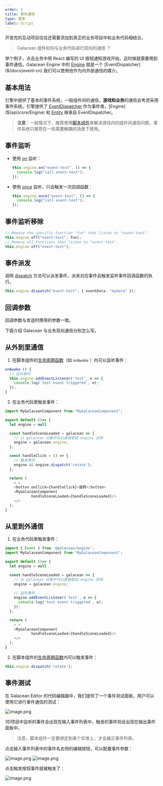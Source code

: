 ```yaml
---
order: 3
title: 事件通信
type: 脚本
label: Script
---
```


开发完的互动项目往往还需要添加到真正的业务项目中和业务代码相结合。

> Galacean 组件如何与业务代码进行双向的通信 ？

举个例子，点击业务中用 React 编写的 UI 按钮通知游戏开始，这时候就需要用到事件通信。Galacean Engine 中的 [Engine](${docs}engine-cn) 就是一个 [EventDispatcher](${docs}event-cn) 我们可以使用他作为内外部通信的媒介。

## 基本用法

引擎中提供了基本的事件系统，一般组件间的通信，**游戏和业务**的通信会考虑采用事件系统。引擎提供了 [EventDispatcher](${api}core/EventDispatcher) 作为事件类，[Engine](${api}core/Engine) 和 [Entity](${api}core/Entity) 继承自 EventDispatcher。

> **注意**：一般情况下，推荐使用[脚本组件](${docs}script-cn)来解决游戏内的组件间通信问题，事件系统只推荐在一些需要解耦的场景下使用。

## 事件监听

- 使用 [on](${api}core/EventDispatcher#on) 监听：

  ```typescript
  this.engine.on("event-test", () => {
    console.log("call event-test");
  });
  ```

- 使用 [once](${api}core/EventDispatcher#once) 监听，只会触发一次回调函数：

  ```typescript
  this.engine.once("event-test", () => {
    console.log("call event-test");
  });
  ```

## 事件监听移除

```typescript
// Remove the specific function "fun" that listen to "event-test".
this.engine.off("event-test", fun);
// Remove all functions that listen to "event-test".
this.engine.off("event-test");
```

## 事件派发

调用 [dispatch](${api}core/EventDispatcher#dispatch) 方法可以派发事件，派发对应事件会触发监听事件回调函数的执行。

```typescript
this.engine.dispatch("event-test", { eventData: "mydata" });
```

## 回调参数

回调参数与发送时携带的参数一致。

下面介绍 Galacean 与业务双向通信分别怎么写。

## 从外到里通信

1. 在脚本组件的[生命周期函数](${docs}script-cn#组件生命周期函数)（如 `onAwake` ）内可以监听事件：

```typescript
onAwake () {
  // 监听事件
  this.engine.addEventListener('test', e => {
    console.log('test event triggered', e);
  });
}
```

2. 在业务代码里触发事件：

```typescript
import MyGalaceanComponent from "MyGalaceanComponent";

export default ()=> {
  let engine = null

  const handleSceneLoaded = galacean => {
    // 从 galacean 对象中可以直接拿到 engine 实例
    engine = galacean.engine;
  };

  const handleClick = () => {
    // 触发事件
    engine && engine.dispatch('rotate');
  };

  return (
    < >
    <button onClick={handleClick}>旋转</button>
    <MyGalaceanComponent
			handleSceneLoaded={handleSceneLoaded}/>
    </>
  );
}

```


## 从里到外通信

1. 在业务代码里触发事件：

```typescript
import { Event } from '@galacean/engine';
import MyGalaceanComponent from "MyGalaceanComponent";

export default ()=> {
  let engine = null

  const handleSceneLoaded = galacean => {
    // 从 galacean 对象中可以直接拿到 engine 实例
    engine = galacean.engine;
    
    // 监听事件
    engine.addEventListener('test', e => {
      console.log('test event triggered', e);
    });
  };

  return (
    < >
    <MyGalaceanComponent
			handleSceneLoaded={handleSceneLoaded}/>
    </>
  );
}

```

2. 在脚本组件的[生命周期函数](${docs}script-cn)内可以触发事件：

```typescript
this.engine.dispatch('rotate');
```

## 事件测试
在 Galacean Editor 的代码编辑器中，我们提供了一个事件测试面板，用户可以使用它进行事件通信的测试：

![image.png](https://mdn.alipayobjects.com/huamei_vrnqmp/afts/img/A*qSY-RZu6p-kAAAAAAAAAAAAADgeMAQ/original)

3D项目中监听的事件会出现在输入事件列表中，触发的事件则会出现在输出事件面板中。

> 注意，脚本组件一定要绑定到某个实体上，才会展示事件列表。

点击输入事件列表中的事件名右侧的编辑按钮，可以配置事件参数：

<img src="https://mdn.alipayobjects.com/huamei_vrnqmp/afts/img/A*V9teS7ZRmw0AAAAAAAAAAAAADgeMAQ/original" alt="image.png" style="" />

<img src="https://mdn.alipayobjects.com/huamei_vrnqmp/afts/img/A*UlAMSpDP8o0AAAAAAAAAAAAADgeMAQ/original" alt="image.png" style="" />

点击触发按钮事件就被触发了：

<img src="https://mdn.alipayobjects.com/huamei_vrnqmp/afts/img/A*GdcqQY1kW18AAAAAAAAAAAAADgeMAQ/original" alt="image.png" style="" />
